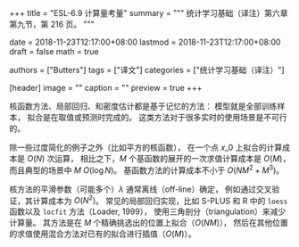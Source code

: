 +++
title = "ESL-6.9 计算量考量"
summary = """
统计学习基础（译注）第六章第九节，第 216 页。
"""

date = 2018-11-23T12:17:00+08:00
lastmod = 2018-11-23T12:17:00+08:00
draft = false
math = true

authors = ["Butters"]
tags = ["译文"]
categories = ["统计学习基础（译注）"]

[header]
image = ""
caption = ""
preview = true
+++

核函数方法、局部回归、和密度估计都是基于记忆的方法：
模型就是全部训练样本，
拟合是在取值或预测时完成的。
这类方法对于很多实时的使用场景是不可行的。

除一些过度简化的例子之外（比如平方的核函数），
在一个点 $x\_0$ 上拟合的计算成本是 $O(N)$ 次运算，
相比之下，$M$ 个基函数的展开的一次求值计算成本是 $O(M)$，
而且典型的场景中 $M~O(\log N)$。
基函数方法的计算成本不小于 $O(NM^2 + M^3)$。

核方法的平滑参数（可能多个）$\lambda$ 通常离线（off-line）确定，
例如通过交叉验证，其计算成本为 $O(N^2)$。
常见的局部回归实现，比如 S-PLUS 和 R 中的 `loess` 函数以及
`locfit` 方法（Loader, 1999），
使用三角剖分（triangulation）来减少计算量。
其方法是在 $M$ 个精确挑选出的位置上拟合（$O(NM)$），
然后在其他位置的求值使用混合方法对已有的拟合进行插值（$O(M)$）。